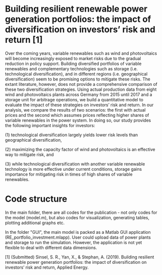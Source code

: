 # Building resilient renewable power generation portfolios: the impact of diversification on investors’ risk and return [1]

Over the coming years, variable renewables such as wind and photovoltaics will become increasingly exposed to market risks due to the gradual reduction in policy support. Building diversified portfolios of variable renewables and complementary technologies such as storage (i.e. technological diversification), and in different regions (i.e. geographical diversification) seem to be promising options to mitigate these risks. The extant literature, however, does not provide a comprehensive comparison of these two diversification strategies. Using actual production data from eight wind and photovoltaics plants across Germany from 2015 until 2017 and a storage unit for arbitrage operations, we build a quantitative model to evaluate the impact of these strategies on investors’ risk and return. In our analysis, we compare the results of two scenarios: the first with actual prices and the second which assumes prices reflecting higher shares of variable renewables in the power system. In doing so, our study provides the following important insights for investors: 

(1) technological diversification largely yields lower risk levels than geographical diversification, 

(2) maximizing the capacity factor of wind and photovoltaics is an effective way to mitigate risk, and 

(3) while technological diversification with another variable renewable technology is more effective under current conditions, storage gains importance for mitigating risk in times of high shares of variable renewables. 


# Code structure

In the main folder, there are all codes for the publication - not only codes for the model (model.m), but also codes for visualization, generating tables, plotting additional graphs etc.

In the folder "GUI", the main model is packed as a Matlab GUI application (RE_portfolio_investment.mlapp). User could upload data of power plants and storage to run the simulation. However, the application is not yet flexible to deal with different data dimensions.


[1] (Submitted) Sinsel, S. R., Yan, X., & Stephan, A. (2019). Building resilient renewable power generation portfolios: the impact of diversification on investors’ risk and return, Applied Energy.
